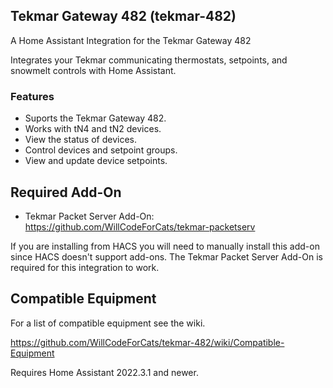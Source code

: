 ## Tekmar Gateway 482 (tekmar-482)

A Home Assistant Integration for the Tekmar Gateway 482

Integrates your Tekmar communicating thermostats, setpoints, and snowmelt controls with Home Assistant.

### Features
* Suports the Tekmar Gateway 482.
* Works with tN4 and tN2 devices.
* View the status of devices.
* Control devices and setpoint groups.
* View and update device setpoints.

## Required Add-On
* Tekmar Packet Server Add-On: https://github.com/WillCodeForCats/tekmar-packetserv

If you are installing from HACS you will need to manually install this add-on since HACS doesn't support add-ons.
The Tekmar Packet Server Add-On is required for this integration to work.

## Compatible Equipment
For a list of compatible equipment see the wiki.

https://github.com/WillCodeForCats/tekmar-482/wiki/Compatible-Equipment


Requires Home Assistant 2022.3.1 and newer.
